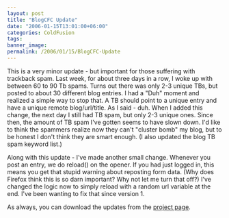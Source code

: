 ```yaml
---
layout: post
title: "BlogCFC Update"
date: "2006-01-15T13:01:00+06:00"
categories: ColdFusion 
tags: 
banner_image: 
permalink: /2006/01/15/BlogCFC-Update
---
```


This is a very minor update - but important for those suffering with trackback spam. Last week, for about three days in a row, I woke up with between 60 to 90 Tb spams. Turns out there was only 2-3 unique TBs, but posted to about 30 different blog entries. I had a "Duh" moment and realized a simple way to stop that. A TB should point to a unique entry and have a unique remote blog/url/title. As I said - duh. When I added this change, the next day I still had TB spam, but only 2-3 unique ones. Since then, the amount of TB spam I've gotten seems to have slown down. I'd like to think the spammers realize now they can't "cluster bomb" my blog, but to be honest I don't think they are smart enough. (I also updated the blog TB spam keyword list.)

Along with this update - I've made another small change. Whenever you post an entry, we do reload() on the opener. If you had just logged in, this means you get that stupid warning about reposting form data. (Why does Firefox think this is so darn important? Why not let me turn that off?) I've changed the logic now to simply reload with a random url variable at the end. I've been wanting to fix that since version 1. 

As always, you can download the updates from the <a href="http://ray.camdenfamily.com/projects/blogcfc">project page</a>.